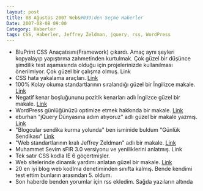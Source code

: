 ```yaml
---
layout: post
title: 08 Ağustos 2007 Web&#039;den Seçme Haberler
Date: 2007-08-08 09:00
Category: Haberler
tags: CSS, Haberler, Jeffrey Zeldman, jquery, rss, WordPress
---
```


-   BluPrint CSS Anaçatısını(Framework) çıkardı. Amaç aynı şeyleri
    kopyalayıp yapıştırma zahmetinden kurtulmak. Çok güzel bir düşünce
    şimdilik test aşamasında olduğu için projelerinizde kullanılması
    önerilmiyor. Çok güzel bir çalışma olmuş. Link
-   CSS hata yakalama araçları. [Link][]
-   100% Kolay okuma standartlarının sıralandığı güzel bir İngilizce
    makale. [Link][1]
-   Negatif kenar boşluğununu pozitik kenarları adlı İngilzce güzel bir
    makale. [Link][2]
-   WordPress günlüğünüzü optimize etmek hakkında bir makale. [Link][3]
-   eburhan "jQuery Dünyasına adım atıyoruz" adlı güzel bir makale
    yazmış. [Link][4]
-   "Blogcular sendika kurma yolunda" ben isminide buldum "Günlük
    Sendikası" [Link][5]
-   "Web standartlarının kralı Jeffrey Zeldman" adlı bir makale.
    [Link][6]
-   Muhammet Sevim sFIR 3.0 versiyonu ve yeniliklerini anlatmış. Link
-   Tek satır CSS kodla IE 6 göçertmişler. 
-   Web sitelerinde dinamik yardımı anlatan güzel bir makale. [Link][8]
-   20 en iyi blog web kodlma denetiminden sınıfta kalmış. Bende kendimi
    test ettim bunların arasından 5. oldum.
-   Son haberde benden yorumlar için rss ekledim. Sağda yazıların
    altında


  [Link]: http://manwithnoblog.com/2007/08/05/css-debugging-tools/
    "CSS hata yakalama araçları"
  [1]: http://www.informationarchitects.jp/100E2R/ "100% kolay okuma"
  [2]: http://www.search-this.com/2007/08/01/the-positive-side-of-negative-margins/
    "negatif kenar boşluğu"
  [3]: http://www.seobook.com/archives/002380.shtml "wordpress"
  [4]: http://www.eburhan.com/jquery-dunyasina-adim-atiyoruz/
    "Jquery Dünyasına adım"
  [5]: http://www.ntvmsnbc.com/news/416535.asp "Günlük Sendikası"
  [6]: http://www.businessweek.com/innovate/content/aug2007/id2007086_670396.htm
    "Jeffry Zeldman"
  [8]: http://uxmatters.com/MT/archives/000191.php "Web Formlar"